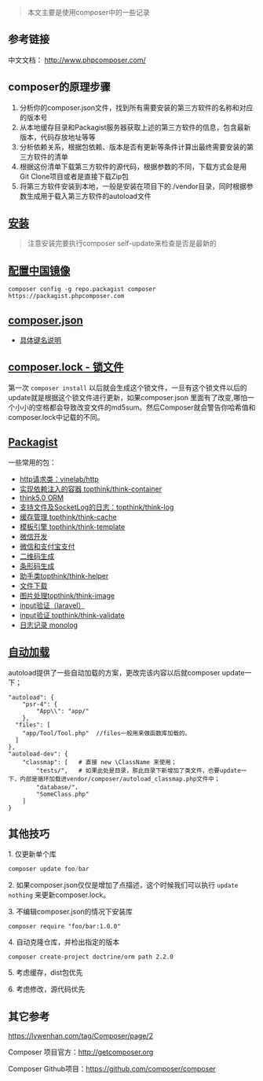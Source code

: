 > 本文主要是使用composer中的一些记录


## 参考链接

中文文档： http://www.phpcomposer.com/


## composer的原理步骤

1. 分析你的composer.json文件，找到所有需要安装的第三方软件的名称和对应的版本号
2. 从本地缓存目录和Packagist服务器获取上述的第三方软件的信息，包含最新版本，代码存放地址等等
3. 分析依赖关系，根据包依赖、版本是否有更新等条件计算出最终需要安装的第三方软件的清单
4. 根据这份清单下载第三方软件的源代码，根据参数的不同，下载方式会是用Git Clone项目或者是直接下载Zip包
5. 将第三方软件安装到本地，一般是安装在项目下的./vendor目录，同时根据参数生成用于载入第三方软件的autoload文件

## [安装][1]

> 注意安装完要执行composer self-update来检查是否是最新的

## [配置中国镜像][2]

```
composer config -g repo.packagist composer https://packagist.phpcomposer.com
```

## [composer.json](https://docs.phpcomposer.com/04-schema.html)


- [具体键名说明](http://docs.phpcomposer.com/04-schema.html#JSON-schema)



## [composer.lock - 锁文件](http://docs.phpcomposer.com/01-basic-usage.html#composer.lock-The-Lock-File)

第一次 `composer install` 以后就会生成这个锁文件，一旦有这个锁文件以后的update就是根据这个锁文件进行更新，如果composer.json 里面有了改变,哪怕一个小小的空格都会导致改变文件的md5sum。然后Composer就会警告你哈希值和composer.lock中记载的不同。

## [Packagist](http://docs.phpcomposer.com/01-basic-usage.html#Packagist)


一些常用的包：

- [http请求类：vinelab/http](https://packagist.org/packages/vinelab/http)
- [实现依赖注入的容器 topthink/think-container](https://packagist.org/packages/topthink/think-container)
- [think5.0 ORM](https://packagist.org/packages/topthink/think-orm)
- [支持文件及SocketLog的日志：topthink/think-log]( https://packagist.org/packages/topthink/think-log)
- [缓存管理 topthink/think-cache](https://packagist.org/packages/topthink/think-cache)
- [ 模板引擎 topthink/think-template](https://packagist.org/packages/topthink/think-template)
- [微信开发]( https://packagist.org/packages/overtrue/wechat)
- [微信和支付宝支付](https://packagist.org/packages/yansongda/pay)
- [二维码生成](https://packagist.org/packages/bacon/bacon-qr-code)
- [条形码生成]( https://packagist.org/packages/milon/barcode)
- [ 助手类topthink/think-helper](https://packagist.org/packages/topthink/think-helper)
- [文件下载](https://packagist.org/packages/jkuchar/filedownloader)
- [图片处理topthink/think-image](https://packagist.org/packages/topthink/think-image)
- [input验证（laravel）]( https://packagist.org/packages/illuminate/validation)
- [input验证 topthink/think-validate](https://packagist.org/packages/topthink/think-validate)
- [日志记录 monolog](https://packagist.org/packages/monolog/monolog) 


## [自动加载](http://docs.phpcomposer.com/01-basic-usage.html#Autoloading)


autoload提供了一些自动加载的方案，更改完该内容以后就composer update一下；

```
"autoload": {
    "psr-4": {
        "App\\": "app/" 
    },
  "files": [
    "app/Tool/Tool.php"  //files一般用来做函数库加载的。
  ]
},
"autoload-dev": {
    "classmap": [   # 直接 new \ClassName 来使用；
        "tests/",   # 如果此处是目录，那此目录下新增加了类文件，也要update一下，内部是循环加载进vendor/composer/autoload_classmap.php文件中；
        "database/"，
        "SomeClass.php"
    ]
}
```

## 其他技巧

1\. 仅更新单个库

```php
composer update foo/bar
```

2\. 如果composer.json仅仅是增加了点描述，这个时候我们可以执行 `update nothing` 来更新composer.lock。

3\. 不编辑composer.json的情况下安装库

```
composer require "foo/bar:1.0.0"
```

4\. 自动克隆仓库，并检出指定的版本

```
composer create-project doctrine/orm path 2.2.0
```

5\. 考虑缓存，dist包优先


6\. 考虑修改，源代码优先

## 其它参考

https://lvwenhan.com/tag/Composer/page/2


Composer 项目官方：http://getcomposer.org

Composer Github项目：https://github.com/composer/composer



  [1]: https://pkg.phpcomposer.com/#how-to-install-composer
  [2]: https://pkg.phpcomposer.com/